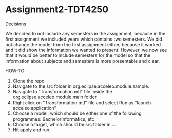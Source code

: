 # Assignment2-TDT4250

Decisions

We decided to not include any semesters in the assignment, because in the first assignment we included years which contains two semesters. We did not change the model from the first assignment either, because it worked and it did show the information we wanted to present. However, we now see that it would be better to include semesters for the model so that the information about subjects and semesters is more presentable and clear.


HOW-TO:

1. Clone the repo
2. Navigate to the src folder in org.eclipse.acceleo.module.sample.
3. Navigate to "Transformation.mtl" file inside the org.eclipse.acceleo.module.main folder
4. Right click on "Transformation.mtl" file and select Run as "launch acceleo application"
5. Choose a model, which should be either one of the following programmes: BachelorInformatics, etc
6. Choose a target, which should be src folder in ...
7. Hit apply and run.
